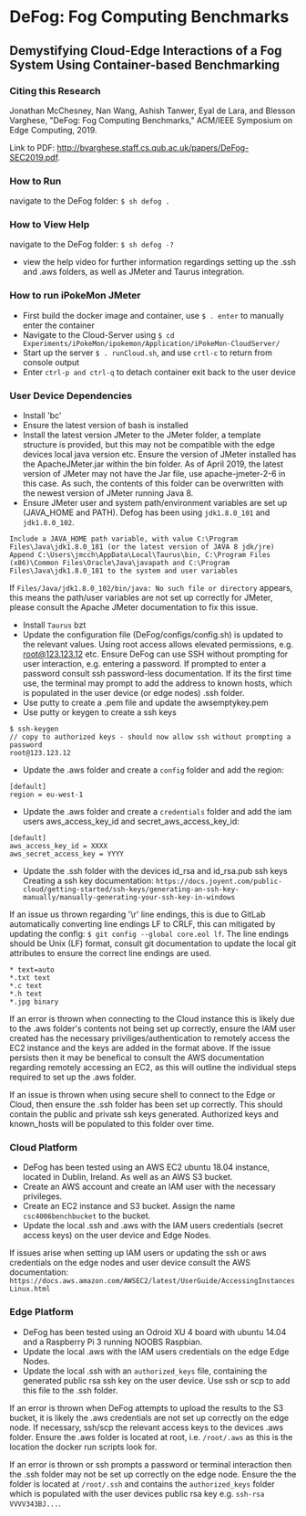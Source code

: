 # DeFog: Fog Computing Benchmarks
## Demystifying Cloud-Edge Interactions of a Fog System Using Container-based Benchmarking

### Citing this Research
Jonathan McChesney, Nan Wang, Ashish Tanwer, Eyal de Lara, and Blesson Varghese, "DeFog: Fog Computing Benchmarks," ACM/IEEE Symposium on Edge Computing, 2019. 

Link to PDF: http://bvarghese.staff.cs.qub.ac.uk/papers/DeFog-SEC2019.pdf.

### How to Run
navigate to the DeFog folder:
```$ sh defog .```

### How to View Help
navigate to the DeFog folder:
```$ sh defog -?```
* view the help video for further information regardings setting up the .ssh and .aws folders, as well as JMeter and Taurus integration.

### How to run iPokeMon JMeter
* First build the docker image and container, use `$ . enter` to manually enter the container
* Navigate to the Cloud-Server using `$ cd Experiments/iPokeMon/ipokemon/Application/iPokeMon-CloudServer/`
* Start up the server `$ . runCloud.sh`, and use `crtl-c` to return from console output
* Enter `ctrl-p and ctrl-q` to detach container
exit back to the user device

### User Device Dependencies
* Install 'bc'
* Ensure the latest version of bash is installed
* Install the latest version JMeter to the JMeter folder, a template structure is provided, but this may not be compatible with the edge devices local java version etc. Ensure the version of JMeter installed has the ApacheJMeter.jar within the bin folder. As of April 2019, the latest version of JMeter may not have the Jar file, use apache-jmeter-2-6 in this case. As such, the contents of this folder can be overwritten with the newest version of JMeter running Java 8.
* Ensure JMeter user and system path/environment variables are set up (JAVA_HOME and PATH). Defog has been using `jdk1.8.0_101` and `jdk1.8.0_102`.
```
Include a JAVA_HOME path variable, with value C:\Program Files\Java\jdk1.8.0_181 (or the latest version of JAVA 8 jdk/jre)
Append C:\Users\jmcch\AppData\Local\Taurus\bin, C:\Program Files (x86)\Common Files\Oracle\Java\javapath and C:\Program Files\Java\jdk1.8.0_181 to the system and user variables
```

If `Files/Java/jdk1.8.0_102/bin/java: No such file or directory` appears, this means the path/user variables are not set up correctly for JMeter, please consult the Apache JMeter documentation to fix this issue.

* Install `Taurus` bzt
* Update the configuration file (DeFog/configs/config.sh) is updated to the relevant values.
Using root access allows elevated permissions, e.g. root@123.123.12 etc. Ensure DeFog can use SSH without prompting for user interaction, e.g. entering a password. If prompted to enter a password consult ssh password-less documentation. If its the first time use, the terminal may prompt to add the address to known hosts, which is populated in the user device (or edge nodes) .ssh folder.
* Use putty to create a .pem file and update the awsemptykey.pem
* Use putty or keygen to create a ssh keys
```
$ ssh-keygen
// copy to authorized keys - should now allow ssh without prompting a password
root@123.123.12
```
* Update the .aws folder and  create a ```config``` folder and add the region: 
```
[default]
region = eu-west-1
```
* Update the .aws folder and  create a ```credentials``` folder and add the iam users aws_access_key_id and secret_aws_access_key_id: 
```
[default]
aws_access_key_id = XXXX
aws_secret_access_key = YYYY
```
* Update the .ssh folder with the devices id_rsa and id_rsa.pub ssh keys
Creating a ssh key documentation: ```https://docs.joyent.com/public-cloud/getting-started/ssh-keys/generating-an-ssh-key-manually/manually-generating-your-ssh-key-in-windows```

If an issue us thrown regarding '\r' line endings, this is due to GitLab automatically converting line endings LF to CRLF, this can mitigated by updating the config: `$ git config --global core.eol lf`. The line endings should be Unix (LF) format, consult git documentation to update the local git attributes to ensure the correct line endings are used.
```
* text=auto
*.txt text
*.c text
*.h text
*.jpg binary
```

If an error is thrown when connecting to the Cloud instance this is likely due to the .aws folder's contents not being set up correctly, ensure the IAM user created has the necessary priviliges/authentication to remotely access the EC2 instance and the keys are added in the format above. If the issue persists then it may be benefical to consult the AWS documentation regarding remotely accessing an EC2, as this will outline the individual steps required to set up the .aws folder.

If an issue is thrown when using secure shell to connect to the Edge or Cloud, then ensure the .ssh folder has been set up correctly. This should contain the public and private ssh keys generated. Authorized keys and known_hosts will be populated to this folder over time.

### Cloud Platform
* DeFog has been tested using an AWS EC2 ubuntu 18.04 instance, located in Dublin, Ireland. As well as an AWS S3 bucket.
* Create an AWS account and create an IAM user with the necessary privileges.
* Create an EC2 instance and S3 bucket. Assign the name `csc4006benchbucket` to the bucket.
* Update the local .ssh and .aws with the IAM users credentials (secret access keys) on the user device and Edge Nodes.

If issues arise when setting up IAM users or updating the ssh or aws credentials on the edge nodes and user device consult the AWS documentation: 
```https://docs.aws.amazon.com/AWSEC2/latest/UserGuide/AccessingInstancesLinux.html```

### Edge Platform
* DeFog has been tested using an Odroid XU 4 board with ubuntu 14.04 and a Raspberry Pi 3 running NOOBS Raspbian.
* Update the local .aws with the IAM users credentials on the edge Edge Nodes.
* Update the local .ssh with an `authorized_keys` file, containing the generated public rsa ssh key on the user device. Use ssh or scp to add this file to the .ssh folder.

If an error is thrown when DeFog attempts to upload the results to the S3 bucket, it is likely the .aws credentials are not set up correctly on the edge node. If necessary, ssh/scp the relevant access keys to the devices .aws folder. Ensure the .aws folder is located at root, i.e. `/root/.aws` as this is the location the docker run scripts look for.

If an error is thrown or ssh prompts a password or terminal interaction then the .ssh folder may not be set up correctly on the edge node. Ensure the the folder is located at `/root/.ssh` and contains the `authorized_keys` folder which is populated with the user devices public rsa key e.g. `ssh-rsa VVVV343BJ...`.
